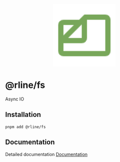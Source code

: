 <div align="center">
  <img src="https://raw.githubusercontent.com/rbrightline/common/refs/heads/main/libs/fs/favicon.png" alt="Logo" width="200"/>
</div>

# @rline/fs

Async IO

## Installation

```shell
pnpm add @rline/fs
```

## Documentation

Detailed documentation [Documentation](https://rbrightline.github.io/common/fs/)
